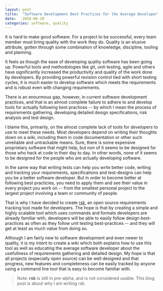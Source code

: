 ```yaml
---
layout: post
title:  "Software Development Best Practices for the Average Developer"
date:   2016-06-10
categories: software, quality
---
```


It is hard to make good software. For a project to be successful, every team member must
bring quality with the work they do. Quality is an elusive attribute, gotten through some
combination of knowledge, discipline, tooling and planning.

It feels as though the ease of developing quality software has been going up. Powerful tools
and methodologies like git, unit-testing, agile and others have significantly increased
the productivity and quality of the work done by developers. By providing powerful revision
control tied with short testing cycles, it is much easier to develop software which meets
the requirements and is robust even with changing requirements.

There is an enourmous gap, however, in current software development practices, and that is
an almost complete failure to adhere to and develop tools for actually following best practices --
by which I mean the process of requirements gathering, developing detailed design specifications,
risk analysis and test design.

I blame this, primarily, on the almost complete lack of tools for *developers* to use to meet 
these needs. Most developers depend on writing their thoughts down on a wiki, including them
in code documentation or other such unreliable and untrackable means. Sure, there is some
expensive proprietary software that might help, but non of it seems to be designed for those
who hack at code in their day to day. In other words, none of it seems to be designed for
the people who are actually developing software.

In the same way that writing tests can help you write better code, writing and tracking your
requirements, specifications and test-designs can help you be a better software developer.
But in order to become better at following best practicies, you need to apply them
and see their value in every project you work on -- from the smallest personal project to the largest
project involving a team or community of people.

That is why I have decided to create [rsk](https://github.com/vitiral/rsk), an open source
requirements tracking tool made for developers. The hope is that by creating a simple and highly
scalable tool which uses commands and formats developers are already familiar with,
developers will be able to easily follow design best-practices as often as they follow
unit testing best-practices -- and they will get at least as much value from doing so.

Although I am fairly new to software development and even newer to quality, it is my intent
to create a wiki which both explains how to use this tool as well as educating the average
software developer about the usefullness of requirements gathering and detailed design.
My hope is that all projects (especially open source) can be well designed and that progress, 
new features and completeness can be easily tracked by anyone using a command line tool that 
is easy to become familiar with.

> Note: **rsk** is still in pre-alpha, and is not considered usable. This blog post is about
> why I am writing rsk.

